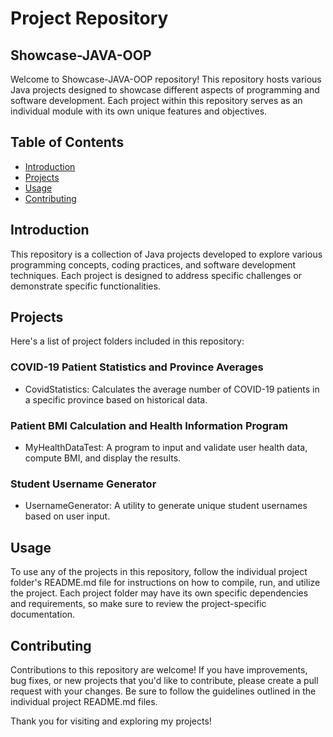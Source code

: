 # Project Repository
## Showcase-JAVA-OOP

Welcome to Showcase-JAVA-OOP repository! This repository hosts various Java projects designed to showcase different aspects of programming and software development. Each project within this repository serves as an individual module with its own unique features and objectives.

## Table of Contents

- [Introduction](#introduction)
- [Projects](#projects)
- [Usage](#usage)
- [Contributing](#contributing)

## Introduction

This repository is a collection of Java projects developed to explore various programming concepts, coding practices, and software development techniques. Each project is designed to address specific challenges or demonstrate specific functionalities.

## Projects

Here's a list of project folders included in this repository:

### COVID-19 Patient Statistics and Province Averages

- CovidStatistics: Calculates the average number of COVID-19 patients in a specific province based on historical data.

### Patient BMI Calculation and Health Information Program

- MyHealthDataTest: A program to input and validate user health data, compute BMI, and display the results.

### Student Username Generator

- UsernameGenerator: A utility to generate unique student usernames based on user input.

## Usage

To use any of the projects in this repository, follow the individual project folder's README.md file for instructions on how to compile, run, and utilize the project. Each project folder may have its own specific dependencies and requirements, so make sure to review the project-specific documentation.

## Contributing

Contributions to this repository are welcome! If you have improvements, bug fixes, or new projects that you'd like to contribute, please create a pull request with your changes. Be sure to follow the guidelines outlined in the individual project README.md files.

Thank you for visiting and exploring my projects!
